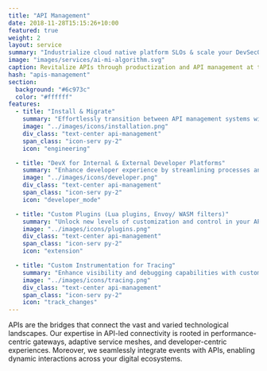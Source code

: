 ```yaml
---
title: "API Management"
date: 2018-11-28T15:15:26+10:00
featured: true
weight: 2
layout: service
summary: "Industrialize cloud native platform SLOs & scale your DevSecOps in an SRE model."
image: "images/services/ai-mi-algorithm.svg"
caption: Revitalize APIs through productization and API management at the core
hash: "apis-management"
section:
  background: "#6c973c"
  color: "#ffffff"
features:
  - title: "Install & Migrate"
    summary: "Effortlessly transition between API management systems with our installation and migration services, ensuring stability and performance continuity."
    image: "../images/icons/installation.png"
    div_class: "text-center api-management"
    span_class: "icon-serv py-2"
    icon: "engineering"

  - title: "DevX for Internal & External Developer Platforms"
    summary: "Enhance developer experience by streamlining processes and tools, fostering an environment conducive to productivity and innovation in internal and external platforms."
    image: "../images/icons/developer.png"
    div_class: "text-center api-management"
    span_class: "icon-serv py-2"
    icon: "developer_mode"

  - title: "Custom Plugins (Lua plugins, Envoy/ WASM filters)"
    summary: "Unlock new levels of customization and control in your API management through the integration of custom plugins such as Lua plugins and Envoy/WASM filters."
    image: "../images/icons/plugins.png"
    div_class: "text-center api-management"
    span_class: "icon-serv py-2"
    icon: "extension"

  - title: "Custom Instrumentation for Tracing"
    summary: "Enhance visibility and debugging capabilities with custom instrumentation, enabling refined tracing methodologies for improved operational insight."
    image: "../images/icons/tracing.png"
    div_class: "text-center api-management"
    span_class: "icon-serv py-2"
    icon: "track_changes"
---
```


APIs are the bridges that connect the vast and varied technological landscapes. Our expertise in API-led connectivity is rooted in performance-centric gateways, adaptive service meshes, and developer-centric experiences. Moreover, we seamlessly integrate events with APIs, enabling dynamic interactions across your digital ecosystems.

